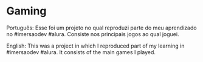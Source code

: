 # Gaming
Português:
Esse foi um projeto no qual reproduzi parte do meu aprendizado no #imersaodev #alura.
Consiste nos principais jogos ao qual joguei.

English:
This was a project in which I reproduced part of my learning in #imersaodev #alura.
It consists of the main games I played.
